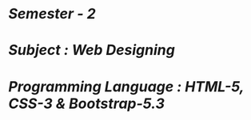 <i><h1>Semester - 2</h1>
<h1>Subject : Web Designing</h1>
<h1>Programming Language : HTML-5, CSS-3 & Bootstrap-5.3</h1></i>
